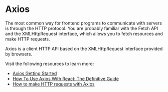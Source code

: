 # Axios

The most common way for frontend programs to communicate with servers is through the HTTP protocol. You are probably familiar with the Fetch API and the XMLHttpRequest interface, which allows you to fetch resources and make HTTP requests.

Axios is a client HTTP API based on the XMLHttpRequest interface provided by browsers.

Visit the following resources to learn more:

- [Axios Getting Started](https://axios-http.com/docs/intro)
- [How To Use Axios With React: The Definitive Guide](https://www.freecodecamp.org/news/how-to-use-axios-with-react/)
- [How to make HTTP requests with Axios](https://blog.logrocket.com/how-to-make-http-requests-like-a-pro-with-axios/#why)

